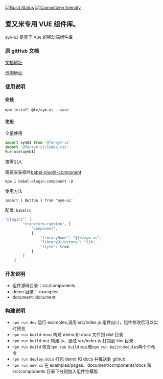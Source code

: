 [![Build Status](https://travis-ci.org/Aiyoumi-FE/aym-ui.svg?branch=master)](https://travis-ci.org/Aiyoumi-FE/aym-ui)
[![Commitizen friendly](https://img.shields.io/badge/commitizen-friendly-brightgreen.svg)](http://commitizen.github.io/cz-cli/)

## 爱又米专用 VUE 组件库。

`aym-ui` 是基于 Vue 的移动端组件库

### 原 gitHub 文档

[文档地址](https://aiyoumi-fe.github.io/aym-ui/document.html#/)

[示例地址](https://aiyoumi-fe.github.io/aym-ui/examples.html#/)

### 使用说明

#### 安装

```
npm install @fe/aym-ui --save
```

#### 使用

全量使用

```javascript
import aymUI from '@fe/aym-ui'
import '@fe/aym-ui/index.css'
Vue.use(aymUI)
```

按需引入

需要安装插件[babel-plugin-component](https://github.com/ElementUI/babel-plugin-component)

```
npm i babel-plugin-component -D
```

使用方法

```
import { Button } from 'aym-ui'
```

配置`.babelrc`

```javascript
"plugins": [
        "transform-runtime", [
            "component",
            {
                "libraryName": "@fe/aym-ui",
                "libraryDirectory": "lib",
                "style": true
            }
        ]
    ]
```

<!--
按模块引用

npm install babel-plugin-import --save-dev -->

### 开发说明

-   组件源码目录：src/components
-   demo 目录： examples
-   document: document

### 构建说明

-   `npm run dev` 运行 examples,调用 src/index.js 组件出口，组件修改后可以实时预览
-   `npm run build:demo` 构建 demo 和 docs 文件到 dist 目录
-   `npm run build:mui` 构建 js，通过 src/index.js 打包到 libs 目录
-   `npm run build` 包含`npm run build:mui`和`npm run build:modules`两个个命令
-   `npm run deploy:docs` 打包 demo 和 docs 并推送到 github
-   `npm run new xx` 在 examples/pages、document/components/docs 和 src/components 目录下分别加入组件空模版
